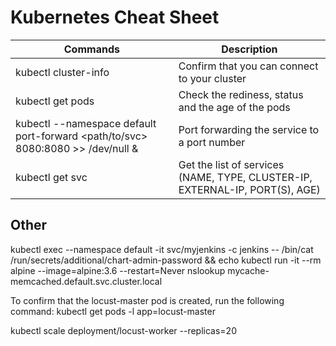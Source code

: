 # Kubernetes Cheat Sheet

| Commands                                                                        | Description                                                                  |
| ------------------------------------------------------------------------------- | ---------------------------------------------------------------------------- |
| kubectl cluster-info                                                            | Confirm that you can connect to your cluster                                 |
| kubectl get pods                                                                | Check the rediness, status and the age of the pods                           |
| kubectl --namespace default port-forward <path/to/svc> 8080:8080 >> /dev/null & | Port forwarding the service to a port number                                 |
| kubectl get svc                                                                 | Get the list of services (NAME, TYPE, CLUSTER-IP, EXTERNAL-IP, PORT(S), AGE) |

## Other
kubectl exec --namespace default -it svc/myjenkins -c jenkins -- /bin/cat /run/secrets/additional/chart-admin-password && echo
kubectl run -it --rm alpine --image=alpine:3.6 --restart=Never nslookup mycache-memcached.default.svc.cluster.local

To confirm that the locust-master pod is created, run the following command:
kubectl get pods -l app=locust-master

kubectl scale deployment/locust-worker --replicas=20